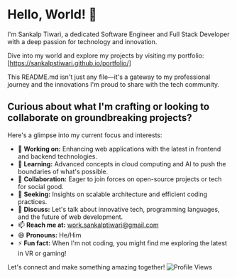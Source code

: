 # Hello, World! 👋 

I'm Sankalp Tiwari, a dedicated Software Engineer and Full Stack Developer with a deep passion for technology and innovation.

Dive into my world and explore my projects by visiting my portfolio: [https://sankalpstiwari.github.io/portfolio/]

This README.md isn't just any file—it's a gateway to my professional journey and the innovations I'm proud to share with the tech community.

## Curious about what I'm crafting or looking to collaborate on groundbreaking projects?

Here's a glimpse into my current focus and interests:

- 🔭 **Working on:** Enhancing web applications with the latest in frontend and backend technologies.
- 🌱 **Learning:** Advanced concepts in cloud computing and AI to push the boundaries of what's possible.
- 👯 **Collaboration:** Eager to join forces on open-source projects or tech for social good.
- 🤔 **Seeking:** Insights on scalable architecture and efficient coding practices.
- 💬 **Discuss:** Let's talk about innovative tech, programming languages, and the future of web development.
- 📫 **Reach me at:** work.sankalptiwari@gmail.com
- 😄 **Pronouns:** He/Him
- ⚡ **Fun fact:** When I'm not coding, you might find me exploring the latest in VR or gaming!

Let's connect and make something amazing together!
![Profile Views](https://komarev.com/ghpvc/?username=YourGitHubUsername&label=Views&color=blue&style=plastic)
